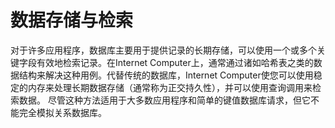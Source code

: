 # 数据存储与检索

对于许多应用程序，数据库主要用于提供记录的长期存储，可以使用一个或多个关键字段有效地检索记录。在Internet Computer上，通常通过诸如哈希表之类的数据结构来解决这种用例。代替传统的数据库，Internet Computer使您可以使用稳定的内存来处理长期数据存储（通常称为正交持久性），并可以使用查询调用来检索数据。 尽管这种方法适用于大多数应用程序和简单的键值数据库请求，但它不能完全模拟关系数据库。

